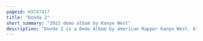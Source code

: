 ```yaml
---
pageid: 69747417
title: "Donda 2"
short_summary: "2022 demo album by Kanye West"
description: "Donda 2 is a Demo Album by american Rapper Kanye West. Although unfinished, it was exclusively released on the Stem Player, with four Songs made available on February 23, 2022, and additional Songs later included in Updates, the first of which were added the following Day. West began the Recording and Production of the Album in early January 2022, continuing into the next Month. It was preceded by the Singles 'Eazy' and 'City of Gods', released in January and February 2022 respectively ; both of which charted within the top 50 of the Us Billboard Hot 100."
---
```

